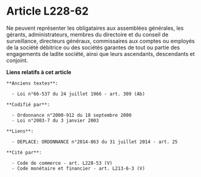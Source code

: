 # Article L228-62

Ne peuvent représenter les obligataires aux assemblées générales, les gérants, administrateurs, membres du directoire et du
conseil de surveillance, directeurs généraux, commissaires aux comptes ou employés de la société débitrice ou des sociétés
garantes de tout ou partie des engagements de ladite société, ainsi que leurs ascendants, descendants et conjoint.

**Liens relatifs à cet article**

	**Anciens textes**:

	  - Loi n°66-537 du 24 juillet 1966 - art. 309 (Ab)

	**Codifié par**:

	  - Ordonnance n°2000-912 du 18 septembre 2000
	  - Loi n°2003-7 du 3 janvier 2003

	**Liens**:

	  - DEPLACE: ORDONNANCE n°2014-863 du 31 juillet 2014 - art. 25

	**Cité par**:

	  - Code de commerce - art. L228-53 (V)
	  - Code monétaire et financier - art. L213-6-3 (V)
